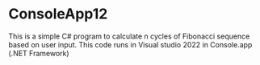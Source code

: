 # ConsoleApp12

This is a simple C# program to calculate n cycles of Fibonacci sequence based on user input.
This code runs in Visual studio 2022 in Console.app (.NET Framework)
